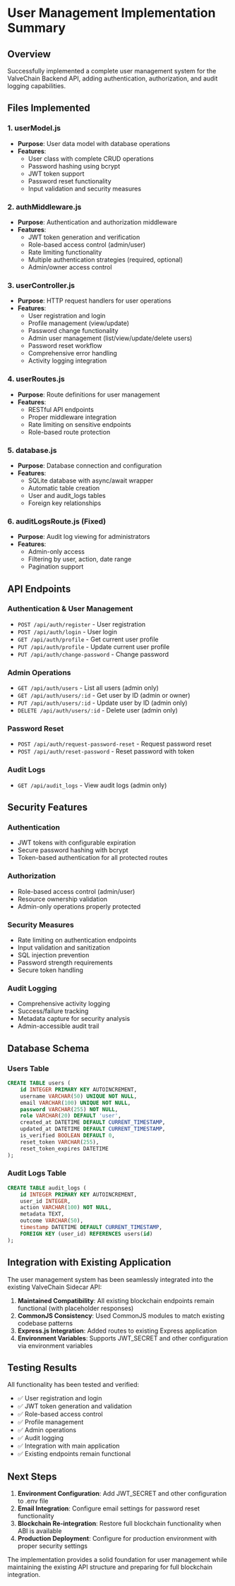 # User Management Implementation Summary

## Overview
Successfully implemented a complete user management system for the ValveChain Backend API, adding authentication, authorization, and audit logging capabilities.

## Files Implemented

### 1. userModel.js
- **Purpose**: User data model with database operations
- **Features**:
  - User class with complete CRUD operations
  - Password hashing using bcrypt
  - JWT token support
  - Password reset functionality
  - Input validation and security measures

### 2. authMiddleware.js
- **Purpose**: Authentication and authorization middleware
- **Features**:
  - JWT token generation and verification
  - Role-based access control (admin/user)
  - Rate limiting functionality
  - Multiple authentication strategies (required, optional)
  - Admin/owner access control

### 3. userController.js
- **Purpose**: HTTP request handlers for user operations
- **Features**:
  - User registration and login
  - Profile management (view/update)
  - Password change functionality
  - Admin user management (list/view/update/delete users)
  - Password reset workflow
  - Comprehensive error handling
  - Activity logging integration

### 4. userRoutes.js
- **Purpose**: Route definitions for user management
- **Features**:
  - RESTful API endpoints
  - Proper middleware integration
  - Rate limiting on sensitive endpoints
  - Role-based route protection

### 5. database.js
- **Purpose**: Database connection and configuration
- **Features**:
  - SQLite database with async/await wrapper
  - Automatic table creation
  - User and audit_logs tables
  - Foreign key relationships

### 6. auditLogsRoute.js (Fixed)
- **Purpose**: Audit log viewing for administrators
- **Features**:
  - Admin-only access
  - Filtering by user, action, date range
  - Pagination support

## API Endpoints

### Authentication & User Management
- `POST /api/auth/register` - User registration
- `POST /api/auth/login` - User login
- `GET /api/auth/profile` - Get current user profile
- `PUT /api/auth/profile` - Update current user profile
- `PUT /api/auth/change-password` - Change password

### Admin Operations
- `GET /api/auth/users` - List all users (admin only)
- `GET /api/auth/users/:id` - Get user by ID (admin or owner)
- `PUT /api/auth/users/:id` - Update user by ID (admin only)
- `DELETE /api/auth/users/:id` - Delete user (admin only)

### Password Reset
- `POST /api/auth/request-password-reset` - Request password reset
- `POST /api/auth/reset-password` - Reset password with token

### Audit Logs
- `GET /api/audit_logs` - View audit logs (admin only)

## Security Features

### Authentication
- JWT tokens with configurable expiration
- Secure password hashing with bcrypt
- Token-based authentication for all protected routes

### Authorization
- Role-based access control (admin/user)
- Resource ownership validation
- Admin-only operations properly protected

### Security Measures
- Rate limiting on authentication endpoints
- Input validation and sanitization
- SQL injection prevention
- Password strength requirements
- Secure token handling

### Audit Logging
- Comprehensive activity logging
- Success/failure tracking
- Metadata capture for security analysis
- Admin-accessible audit trail

## Database Schema

### Users Table
```sql
CREATE TABLE users (
    id INTEGER PRIMARY KEY AUTOINCREMENT,
    username VARCHAR(50) UNIQUE NOT NULL,
    email VARCHAR(100) UNIQUE NOT NULL,
    password VARCHAR(255) NOT NULL,
    role VARCHAR(20) DEFAULT 'user',
    created_at DATETIME DEFAULT CURRENT_TIMESTAMP,
    updated_at DATETIME DEFAULT CURRENT_TIMESTAMP,
    is_verified BOOLEAN DEFAULT 0,
    reset_token VARCHAR(255),
    reset_token_expires DATETIME
);
```

### Audit Logs Table
```sql
CREATE TABLE audit_logs (
    id INTEGER PRIMARY KEY AUTOINCREMENT,
    user_id INTEGER,
    action VARCHAR(100) NOT NULL,
    metadata TEXT,
    outcome VARCHAR(50),
    timestamp DATETIME DEFAULT CURRENT_TIMESTAMP,
    FOREIGN KEY (user_id) REFERENCES users(id)
);
```

## Integration with Existing Application

The user management system has been seamlessly integrated into the existing ValveChain Sidecar API:

1. **Maintained Compatibility**: All existing blockchain endpoints remain functional (with placeholder responses)
2. **CommonJS Consistency**: Used CommonJS modules to match existing codebase patterns
3. **Express.js Integration**: Added routes to existing Express application
4. **Environment Variables**: Supports JWT_SECRET and other configuration via environment variables

## Testing Results

All functionality has been tested and verified:
- ✅ User registration and login
- ✅ JWT token generation and validation
- ✅ Role-based access control
- ✅ Profile management
- ✅ Admin operations
- ✅ Audit logging
- ✅ Integration with main application
- ✅ Existing endpoints remain functional

## Next Steps

1. **Environment Configuration**: Add JWT_SECRET and other configuration to .env file
2. **Email Integration**: Configure email settings for password reset functionality
3. **Blockchain Re-integration**: Restore full blockchain functionality when ABI is available
4. **Production Deployment**: Configure for production environment with proper security settings

The implementation provides a solid foundation for user management while maintaining the existing API structure and preparing for full blockchain integration.